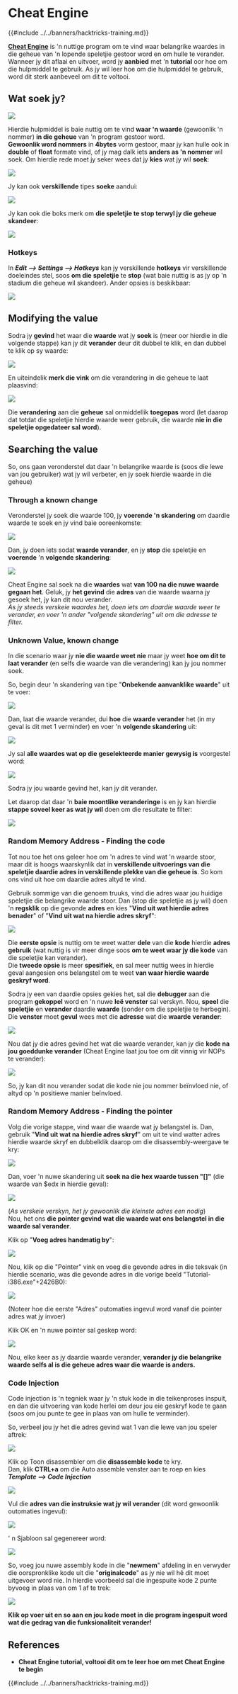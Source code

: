 # Cheat Engine

{{#include ../../banners/hacktricks-training.md}}

[**Cheat Engine**](https://www.cheatengine.org/downloads.php) is 'n nuttige program om te vind waar belangrike waardes in die geheue van 'n lopende speletjie gestoor word en om hulle te verander.\
Wanneer jy dit aflaai en uitvoer, word jy **aanbied** met 'n **tutorial** oor hoe om die hulpmiddel te gebruik. As jy wil leer hoe om die hulpmiddel te gebruik, word dit sterk aanbeveel om dit te voltooi.

## Wat soek jy?

![](<../../images/image (762).png>)

Hierdie hulpmiddel is baie nuttig om te vind **waar 'n waarde** (gewoonlik 'n nommer) **in die geheue** van 'n program gestoor word.\
**Gewoonlik word nommers** in **4bytes** vorm gestoor, maar jy kan hulle ook in **double** of **float** formate vind, of jy mag dalk iets **anders as 'n nommer** wil soek. Om hierdie rede moet jy seker wees dat jy **kies** wat jy wil **soek**:

![](<../../images/image (324).png>)

Jy kan ook **verskillende** tipes **soeke** aandui:

![](<../../images/image (311).png>)

Jy kan ook die boks merk om **die speletjie te stop terwyl jy die geheue skandeer**:

![](<../../images/image (1052).png>)

### Hotkeys

In _**Edit --> Settings --> Hotkeys**_ kan jy verskillende **hotkeys** vir verskillende doeleindes stel, soos **om die** **speletjie** te **stop** (wat baie nuttig is as jy op 'n stadium die geheue wil skandeer). Ander opsies is beskikbaar:

![](<../../images/image (864).png>)

## Modifying the value

Sodra jy **gevind** het waar die **waarde** wat jy **soek** is (meer oor hierdie in die volgende stappe) kan jy dit **verander** deur dit dubbel te klik, en dan dubbel te klik op sy waarde:

![](<../../images/image (563).png>)

En uiteindelik **merk die vink** om die verandering in die geheue te laat plaasvind:

![](<../../images/image (385).png>)

Die **verandering** aan die **geheue** sal onmiddellik **toegepas** word (let daarop dat totdat die speletjie hierdie waarde weer gebruik, die waarde **nie in die speletjie opgedateer sal word**).

## Searching the value

So, ons gaan veronderstel dat daar 'n belangrike waarde is (soos die lewe van jou gebruiker) wat jy wil verbeter, en jy soek hierdie waarde in die geheue)

### Through a known change

Veronderstel jy soek die waarde 100, jy **voerende 'n skandering** om daardie waarde te soek en jy vind baie ooreenkomste:

![](<../../images/image (108).png>)

Dan, jy doen iets sodat **waarde verander**, en jy **stop** die speletjie en **voerende** 'n **volgende skandering**:

![](<../../images/image (684).png>)

Cheat Engine sal soek na die **waardes** wat **van 100 na die nuwe waarde gegaan het**. Geluk, jy **het gevind** die **adres** van die waarde waarna jy gesoek het, jy kan dit nou verander.\
_As jy steeds verskeie waardes het, doen iets om daardie waarde weer te verander, en voer 'n ander "volgende skandering" uit om die adresse te filter._

### Unknown Value, known change

In die scenario waar jy **nie die waarde weet nie** maar jy weet **hoe om dit te laat verander** (en selfs die waarde van die verandering) kan jy jou nommer soek.

So, begin deur 'n skandering van tipe "**Onbekende aanvanklike waarde**" uit te voer:

![](<../../images/image (890).png>)

Dan, laat die waarde verander, dui **hoe** die **waarde** **verander** het (in my geval is dit met 1 verminder) en voer 'n **volgende skandering** uit:

![](<../../images/image (371).png>)

Jy sal **alle waardes wat op die geselekteerde manier gewysig is** voorgestel word:

![](<../../images/image (569).png>)

Sodra jy jou waarde gevind het, kan jy dit verander.

Let daarop dat daar 'n **baie moontlike veranderinge** is en jy kan hierdie **stappe soveel keer as wat jy wil** doen om die resultate te filter:

![](<../../images/image (574).png>)

### Random Memory Address - Finding the code

Tot nou toe het ons geleer hoe om 'n adres te vind wat 'n waarde stoor, maar dit is hoogs waarskynlik dat in **verskillende uitvoerings van die speletjie daardie adres in verskillende plekke van die geheue is**. So kom ons vind uit hoe om daardie adres altyd te vind.

Gebruik sommige van die genoem truuks, vind die adres waar jou huidige speletjie die belangrike waarde stoor. Dan (stop die speletjie as jy wil) doen 'n **regsklik** op die gevonde **adres** en kies "**Vind uit wat hierdie adres benader**" of "**Vind uit wat na hierdie adres skryf**":

![](<../../images/image (1067).png>)

Die **eerste opsie** is nuttig om te weet watter **dele** van die **kode** hierdie **adres** **gebruik** (wat nuttig is vir meer dinge soos **om te weet waar jy die kode** van die speletjie kan verander).\
Die **tweede opsie** is meer **spesifiek**, en sal meer nuttig wees in hierdie geval aangesien ons belangstel om te weet **van waar hierdie waarde geskryf word**.

Sodra jy een van daardie opsies gekies het, sal die **debugger** aan die program **gekoppel** word en 'n nuwe **leë venster** sal verskyn. Nou, **speel** die **speletjie** en **verander** daardie **waarde** (sonder om die speletjie te herbegin). Die **venster** moet **gevul** wees met die **adresse** wat die **waarde** **verander**:

![](<../../images/image (91).png>)

Nou dat jy die adres gevind het wat die waarde verander, kan jy die **kode na jou goeddunke verander** (Cheat Engine laat jou toe om dit vinnig vir NOPs te verander):

![](<../../images/image (1057).png>)

So, jy kan dit nou verander sodat die kode nie jou nommer beïnvloed nie, of altyd op 'n positiewe manier beïnvloed.

### Random Memory Address - Finding the pointer

Volg die vorige stappe, vind waar die waarde wat jy belangstel is. Dan, gebruik "**Vind uit wat na hierdie adres skryf**" om uit te vind watter adres hierdie waarde skryf en dubbelklik daarop om die disassembly-weergave te kry:

![](<../../images/image (1039).png>)

Dan, voer 'n nuwe skandering uit **soek na die hex waarde tussen "\[]"** (die waarde van $edx in hierdie geval):

![](<../../images/image (994).png>)

(_As verskeie verskyn, het jy gewoonlik die kleinste adres een nodig_)\
Nou, het ons **die pointer gevind wat die waarde wat ons belangstel in die waarde sal verander**.

Klik op "**Voeg adres handmatig by**":

![](<../../images/image (990).png>)

Nou, klik op die "Pointer" vink en voeg die gevonde adres in die teksvak (in hierdie scenario, was die gevonde adres in die vorige beeld "Tutorial-i386.exe"+2426B0):

![](<../../images/image (392).png>)

(Noteer hoe die eerste "Adres" outomaties ingevul word vanaf die pointer adres wat jy invoer)

Klik OK en 'n nuwe pointer sal geskep word:

![](<../../images/image (308).png>)

Nou, elke keer as jy daardie waarde verander, **verander jy die belangrike waarde selfs al is die geheue adres waar die waarde is anders.**

### Code Injection

Code injection is 'n tegniek waar jy 'n stuk kode in die teikenproses inspuit, en dan die uitvoering van kode herlei om deur jou eie geskryf kode te gaan (soos om jou punte te gee in plaas van om hulle te verminder).

So, verbeel jou jy het die adres gevind wat 1 van die lewe van jou speler aftrek:

![](<../../images/image (203).png>)

Klik op Toon disassembler om die **disassemble kode** te kry.\
Dan, klik **CTRL+a** om die Auto assemble venster aan te roep en kies _**Template --> Code Injection**_

![](<../../images/image (902).png>)

Vul die **adres van die instruksie wat jy wil verander** (dit word gewoonlik outomaties ingevul):

![](<../../images/image (744).png>)

' n Sjabloon sal gegenereer word:

![](<../../images/image (944).png>)

So, voeg jou nuwe assembly kode in die "**newmem**" afdeling in en verwyder die oorspronklike kode uit die "**originalcode**" as jy nie wil hê dit moet uitgevoer word nie. In hierdie voorbeeld sal die ingespuite kode 2 punte byvoeg in plaas van om 1 af te trek:

![](<../../images/image (521).png>)

**Klik op voer uit en so aan en jou kode moet in die program ingespuit word wat die gedrag van die funksionaliteit verander!**

## **References**

- **Cheat Engine tutorial, voltooi dit om te leer hoe om met Cheat Engine te begin**

{{#include ../../banners/hacktricks-training.md}}
